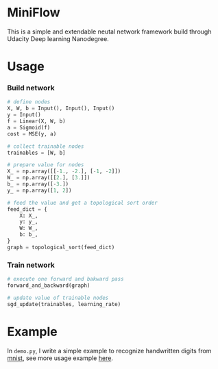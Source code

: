 # MiniFlow
This is a simple and extendable neutal network framework build through Udacity Deep learning Nanodegree.

# Usage
### Build network
```python
# define nodes
X, W, b = Input(), Input(), Input()
y = Input()
f = Linear(X, W, b)
a = Sigmoid(f)
cost = MSE(y, a)

# collect trainable nodes
trainables = [W, b]

# prepare value for nodes
X_ = np.array([[-1., -2.], [-1, -2]])
W_ = np.array([[2.], [3.]])
b_ = np.array([-3.])
y_ = np.array([1, 2])

# feed the value and get a topological sort order
feed_dict = {
    X: X_,
    y: y_,
    W: W_,
    b: b_,
}
graph = topological_sort(feed_dict)
```
### Train network
```python
# execute one forward and bakward pass
forward_and_backward(graph)

# update value of trainable nodes
sgd_update(trainables, learning_rate)
```
# Example
In `demo.py`, I write a simple example to recognize handwritten digits from [mnist](http://yann.lecun.com/exdb/mnist/), see more
usage example [here](https://github.com/CtheSky/MiniFlow/blob/master/demo.py).
